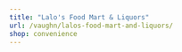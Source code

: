 ```yaml
---
title: "Lalo's Food Mart & Liquors"
url: /vaughn/lalos-food-mart-and-liquors/
shop: convenience
---
```

